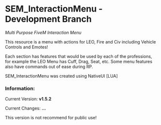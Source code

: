 # SEM_InteractionMenu - Development Branch
*Multi Purpose FiveM Interaction Menu*

This resource is a menu with actions for LEO, Fire and Civ including Vehicle Controls and Emotes!

Each section has features that would be used by each of the professions, for example the LEO Menu has Cuff, Drag, Seat, etc.
Some menu features also have commands out of ease during RP.

SEM_InteractionMenu was created using NativeUI [LUA]


### Information:
Current Version: **v1.5.2**

Current Changes: **...**

This version is not recommend for public use!

